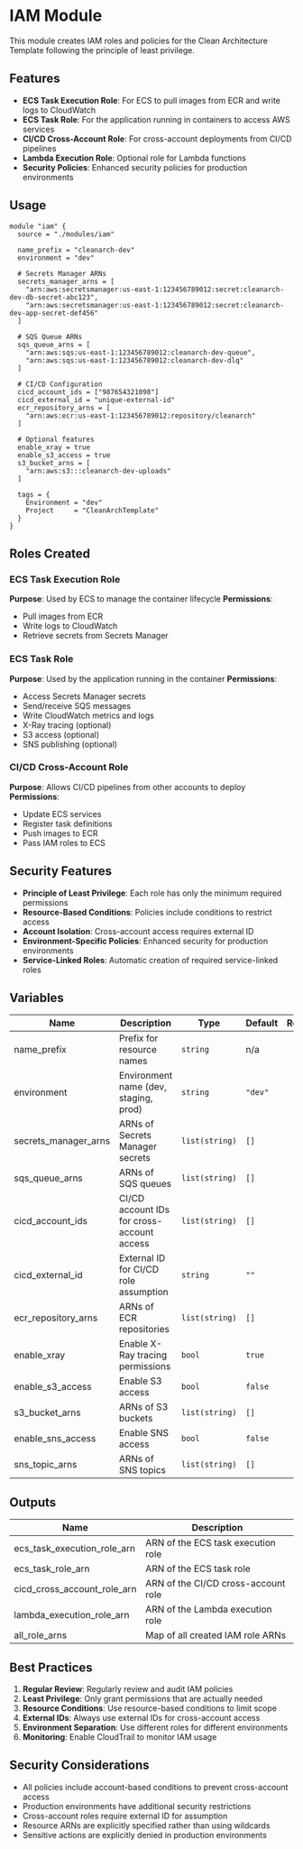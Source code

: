 # IAM Module

This module creates IAM roles and policies for the Clean Architecture Template following the principle of least privilege.

## Features

- **ECS Task Execution Role**: For ECS to pull images from ECR and write logs to CloudWatch
- **ECS Task Role**: For the application running in containers to access AWS services
- **CI/CD Cross-Account Role**: For cross-account deployments from CI/CD pipelines
- **Lambda Execution Role**: Optional role for Lambda functions
- **Security Policies**: Enhanced security policies for production environments

## Usage

```hcl
module "iam" {
  source = "./modules/iam"

  name_prefix = "cleanarch-dev"
  environment = "dev"

  # Secrets Manager ARNs
  secrets_manager_arns = [
    "arn:aws:secretsmanager:us-east-1:123456789012:secret:cleanarch-dev-db-secret-abc123",
    "arn:aws:secretsmanager:us-east-1:123456789012:secret:cleanarch-dev-app-secret-def456"
  ]

  # SQS Queue ARNs
  sqs_queue_arns = [
    "arn:aws:sqs:us-east-1:123456789012:cleanarch-dev-queue",
    "arn:aws:sqs:us-east-1:123456789012:cleanarch-dev-dlq"
  ]

  # CI/CD Configuration
  cicd_account_ids = ["987654321098"]
  cicd_external_id = "unique-external-id"
  ecr_repository_arns = [
    "arn:aws:ecr:us-east-1:123456789012:repository/cleanarch"
  ]

  # Optional features
  enable_xray = true
  enable_s3_access = true
  s3_bucket_arns = [
    "arn:aws:s3:::cleanarch-dev-uploads"
  ]

  tags = {
    Environment = "dev"
    Project     = "CleanArchTemplate"
  }
}
```

## Roles Created

### ECS Task Execution Role

**Purpose**: Used by ECS to manage the container lifecycle
**Permissions**:
- Pull images from ECR
- Write logs to CloudWatch
- Retrieve secrets from Secrets Manager

### ECS Task Role

**Purpose**: Used by the application running in the container
**Permissions**:
- Access Secrets Manager secrets
- Send/receive SQS messages
- Write CloudWatch metrics and logs
- X-Ray tracing (optional)
- S3 access (optional)
- SNS publishing (optional)

### CI/CD Cross-Account Role

**Purpose**: Allows CI/CD pipelines from other accounts to deploy
**Permissions**:
- Update ECS services
- Register task definitions
- Push images to ECR
- Pass IAM roles to ECS

## Security Features

- **Principle of Least Privilege**: Each role has only the minimum required permissions
- **Resource-Based Conditions**: Policies include conditions to restrict access
- **Account Isolation**: Cross-account access requires external ID
- **Environment-Specific Policies**: Enhanced security for production environments
- **Service-Linked Roles**: Automatic creation of required service-linked roles

## Variables

| Name | Description | Type | Default | Required |
|------|-------------|------|---------|:--------:|
| name_prefix | Prefix for resource names | `string` | n/a | yes |
| environment | Environment name (dev, staging, prod) | `string` | `"dev"` | no |
| secrets_manager_arns | ARNs of Secrets Manager secrets | `list(string)` | `[]` | no |
| sqs_queue_arns | ARNs of SQS queues | `list(string)` | `[]` | no |
| cicd_account_ids | CI/CD account IDs for cross-account access | `list(string)` | `[]` | no |
| cicd_external_id | External ID for CI/CD role assumption | `string` | `""` | no |
| ecr_repository_arns | ARNs of ECR repositories | `list(string)` | `[]` | no |
| enable_xray | Enable X-Ray tracing permissions | `bool` | `true` | no |
| enable_s3_access | Enable S3 access | `bool` | `false` | no |
| s3_bucket_arns | ARNs of S3 buckets | `list(string)` | `[]` | no |
| enable_sns_access | Enable SNS access | `bool` | `false` | no |
| sns_topic_arns | ARNs of SNS topics | `list(string)` | `[]` | no |

## Outputs

| Name | Description |
|------|-------------|
| ecs_task_execution_role_arn | ARN of the ECS task execution role |
| ecs_task_role_arn | ARN of the ECS task role |
| cicd_cross_account_role_arn | ARN of the CI/CD cross-account role |
| lambda_execution_role_arn | ARN of the Lambda execution role |
| all_role_arns | Map of all created IAM role ARNs |

## Best Practices

1. **Regular Review**: Regularly review and audit IAM policies
2. **Least Privilege**: Only grant permissions that are actually needed
3. **Resource Conditions**: Use resource-based conditions to limit scope
4. **External IDs**: Always use external IDs for cross-account access
5. **Environment Separation**: Use different roles for different environments
6. **Monitoring**: Enable CloudTrail to monitor IAM usage

## Security Considerations

- All policies include account-based conditions to prevent cross-account access
- Production environments have additional security restrictions
- Cross-account roles require external ID for assumption
- Resource ARNs are explicitly specified rather than using wildcards
- Sensitive actions are explicitly denied in production environments